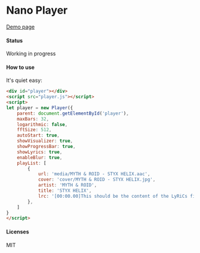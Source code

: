 Nano Player
===========

[Demo page](https://www.ntzyz.cn/player/index.html)

#### Status

Working in progress

#### How to use

It's quiet easy:

``` html
<div id="player"></div>
<script src="player.js"></script>
<script>
let player = new Player({
    parent: document.getElementById('player'),
    maxBars: 32,
    logarithmic: false,
    fftSize: 512,
    autoStart: true,
    showVisualizer: true,
    showProgressBar: true,
    showLyrics: true,
    enableBlur: true,
    playList: [
        {
            url: 'media/MYTH & ROID - STYX HELIX.aac',
            cover: 'cover/MYTH & ROID - STYX HELIX.jpg',
            artist: 'MYTH & ROID',
            title: 'STYX HELIX',
            lrc: '[00:00.00]This should be the content of the LyRiCs file.',
        },
    ]
}
</script>
```

#### Licenses

MIT
